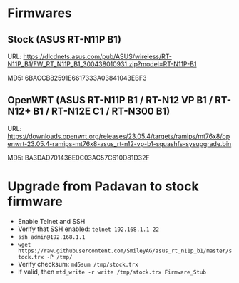 # Firmwares

## Stock (ASUS RT-N11P B1)

URL: https://dlcdnets.asus.com/pub/ASUS/wireless/RT-N11P_B1/FW_RT_N11P_B1_300438010931.zip?model=RT-N11P-B1

MD5: 6BACCB82591E6617333A03841043EBF3

## OpenWRT (ASUS RT-N11P B1 / RT-N12 VP B1 / RT-N12+ B1 / RT-N12E C1 / RT-N300 B1)

URL: https://downloads.openwrt.org/releases/23.05.4/targets/ramips/mt76x8/openwrt-23.05.4-ramips-mt76x8-asus_rt-n12-vp-b1-squashfs-sysupgrade.bin

MD5: BA3DAD701436E0C03AC57C610D81D32F

# Upgrade from Padavan to stock firmware

- Enable Telnet and SSH
- Verify that SSH enabled: `telnet 192.168.1.1 22`
- `ssh admin@192.168.1.1`
- `wget https://raw.githubusercontent.com/SmileyAG/asus_rt_n11p_b1/master/stock.trx -P /tmp/`
- Verify checksum: `md5sum /tmp/stock.trx`
- If valid, then `mtd_write -r write /tmp/stock.trx Firmware_Stub`
